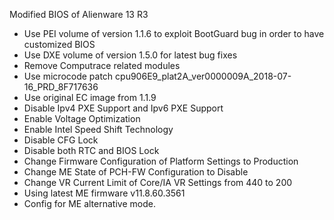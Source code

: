Modified BIOS of Alienware 13 R3

- Use PEI volume of version 1.1.6 to exploit BootGuard bug in order to have customized BIOS
- Use DXE volume of version 1.5.0 for latest bug fixes
- Remove Computrace related modules
- Use microcode patch cpu906E9_plat2A_ver0000009A_2018-07-16_PRD_8F717636
- Use original EC image from 1.1.9
- Disable Ipv4 PXE Support and Ipv6 PXE Support
- Enable Voltage Optimization
- Enable Intel Speed Shift Technology
- Disable CFG Lock
- Disable both RTC and BIOS Lock
- Change Firmware Configuration of Platform Settings to Production
- Change ME State of PCH-FW Configuration to Disable
- Change VR Current Limit of Core/IA VR Settings from 440 to 200
- Using latest ME firmware v11.8.60.3561
- Config for ME alternative mode.